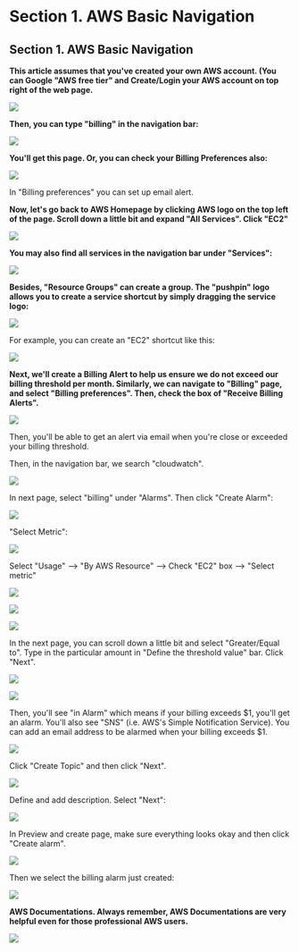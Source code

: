 # Section 1. AWS Basic Navigation

## Section 1. AWS Basic Navigation

**This article assumes that you've created your own AWS account. \(You can Google "AWS free tier" and Create/Login your AWS account on top right of the web page.**

![](../.gitbook/assets/image%20%28695%29.png)

**Then, you can type "billing" in the navigation bar:**

![](../.gitbook/assets/image%20%28441%29.png)

**​You'll get this page. Or, you can check your Billing Preferences also:**

![](../.gitbook/assets/image%20%28266%29.png)

In "Billing preferences" you can set up email alert.

**Now, let's go back to AWS Homepage by clicking AWS logo on the top left of the page. Scroll down a little bit and expand "All Services". Click "EC2"**

![](../.gitbook/assets/image%20%28103%29.png)

**You may also find all services in the navigation bar under "Services":**

![](../.gitbook/assets/image%20%28685%29.png)

**Besides, "Resource Groups" can create a group. The "pushpin" logo allows you to create a service shortcut by simply dragging the service logo:**

![](../.gitbook/assets/image%20%28593%29.png)

For example, you can create an "EC2" shortcut like this:

![](../.gitbook/assets/image%20%28657%29.png)

**Next, we'll create a Billing Alert to help us ensure we do not exceed our billing threshold per month. Similarly, we can navigate to "Billing" page, and select "Billing preferences". Then, check the box of "Receive Billing Alerts".**

![](../.gitbook/assets/image%20%28361%29.png)

Then, you'll be able to get an alert via email when you're close or exceeded your billing threshold.

Then, in the navigation bar, we search "cloudwatch".

![](../.gitbook/assets/image%20%28408%29.png)

In next page, select "billing" under "Alarms". Then click "Create Alarm":

![](../.gitbook/assets/image%20%28524%29.png)

"Select Metric":

![](../.gitbook/assets/image%20%28636%29.png)

Select "Usage" --&gt; "By AWS Resource" --&gt; Check "EC2" box --&gt; "Select metric"

![](../.gitbook/assets/image%20%28128%29.png)

![](../.gitbook/assets/image%20%28276%29.png)

![](../.gitbook/assets/image%20%2810%29.png)

In the next page, you can scroll down a little bit and select "Greater/Equal to". Type in the particular amount in "Define the threshold value" bar. Click "Next".

![](../.gitbook/assets/image%20%28376%29.png)

![](../.gitbook/assets/image%20%28523%29.png)

Then, you'll see "in Alarm" which means if your billing exceeds $1, you'll get an alarm. You'll also see "SNS" \(i.e. AWS's Simple Notification Service\). You can add an email address to be alarmed when your billing exceeds $1.

![](../.gitbook/assets/image%20%28698%29.png)

Click "Create Topic" and then click "Next".

![](../.gitbook/assets/image%20%28385%29.png)

Define and add description. Select "Next":

![](../.gitbook/assets/image%20%28357%29.png)

In Preview and create page, make sure everything looks okay and then click "Create alarm".

![](../.gitbook/assets/image%20%2813%29.png)

Then we select the billing alarm just created:

![](../.gitbook/assets/image%20%28637%29.png)

**AWS Documentations. Always remember, AWS Documentations are very helpful even for those professional AWS users.**

![](../.gitbook/assets/image%20%2849%29.png)

